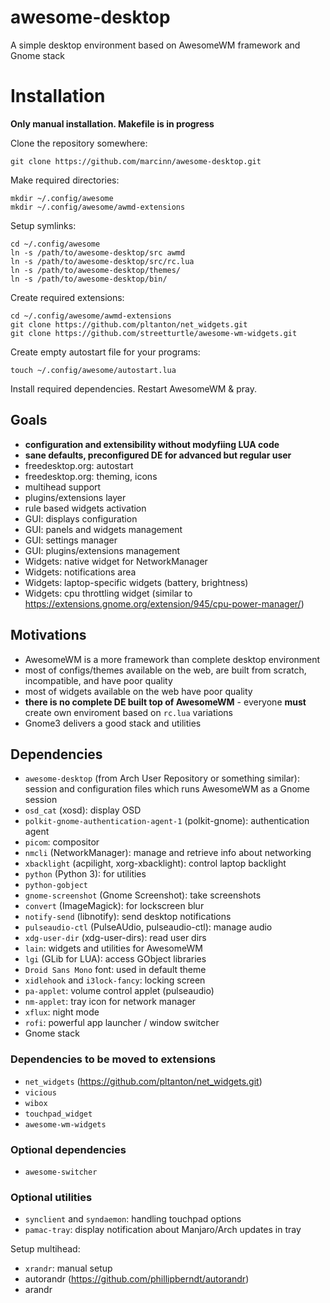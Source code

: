 # awesome-desktop
A simple desktop environment based on AwesomeWM framework and Gnome
stack

# Installation

**Only manual installation. Makefile is in progress**

Clone the repository somewhere:

```
git clone https://github.com/marcinn/awesome-desktop.git
```

Make required directories:

```
mkdir ~/.config/awesome
mkdir ~/.config/awesome/awmd-extensions
```

Setup symlinks:

```
cd ~/.config/awesome
ln -s /path/to/awesome-desktop/src awmd
ln -s /path/to/awesome-desktop/src/rc.lua
ln -s /path/to/awesome-desktop/themes/
ln -s /path/to/awesome-desktop/bin/
```

Create required extensions:
```
cd ~/.config/awesome/awmd-extensions
git clone https://github.com/pltanton/net_widgets.git
git clone https://github.com/streetturtle/awesome-wm-widgets.git
```

Create empty autostart file for your programs:

```
touch ~/.config/awesome/autostart.lua
```

Install required dependencies.
Restart AwesomeWM & pray.

## Goals

- **configuration and extensibility without modyfiing LUA code**
- **sane defaults, preconfigured DE for advanced but regular user**
- freedesktop.org: autostart
- freedesktop.org: theming, icons
- multihead support
- plugins/extensions layer
- rule based widgets activation
- GUI: displays configuration
- GUI: panels and widgets management
- GUI: settings manager
- GUI: plugins/extensions management
- Widgets: native widget for NetworkManager
- Widgets: notifications area
- Widgets: laptop-specific widgets (battery, brightness)
- Widgets: cpu throttling widget (similar to https://extensions.gnome.org/extension/945/cpu-power-manager/)

## Motivations

- AwesomeWM is a more framework than complete desktop environment
- most of configs/themes available on the web, are built from scratch, incompatible, and have poor quality
- most of widgets available on the web have poor quality
- **there is no complete DE built top of AwesomeWM** - everyone **must** create own enviroment based on `rc.lua` variations
- Gnome3 delivers a good stack and utilities

## Dependencies

- `awesome-desktop` (from Arch User Repository or something similar):
  session and configuration files which runs AwesomeWM as a Gnome
  session
- `osd_cat` (xosd): display OSD
- `polkit-gnome-authentication-agent-1` (polkit-gnome): authentication
  agent
- `picom`: compositor
- `nmcli` (NetworkManager): manage and retrieve info about networking
- `xbacklight` (acpilight, xorg-xbacklight): control laptop backlight
- `python` (Python 3): for utilities
- `python-gobject`
- `gnome-screenshot` (Gnome Screenshot): take screenshots
- `convert` (ImageMagick): for lockscreen blur
- `notify-send` (libnotify): send desktop notifications
- `pulseaudio-ctl` (PulseAUdio, pulseaudio-ctl): manage audio
- `xdg-user-dir` (xdg-user-dirs): read user dirs
- `lain`: widgets and utilities for AwesomeWM
- `lgi` (GLib for LUA): access GObject libraries
- `Droid Sans Mono` font: used in default theme
- `xidlehook` and `i3lock-fancy`: locking screen
- `pa-applet`: volume control applet (pulseaudio)
- `nm-applet`: tray icon for network manager
- `xflux`: night mode
- `rofi`: powerful app launcher / window switcher
- Gnome stack


### Dependencies to be moved to extensions
- `net_widgets` (https://github.com/pltanton/net_widgets.git)
- `vicious`
- `wibox`
- `touchpad_widget`
- `awesome-wm-widgets`


### Optional dependencies

- `awesome-switcher`

### Optional utilities

- `synclient` and `syndaemon`: handling touchpad options
- `pamac-tray`: display notification about Manjaro/Arch updates in tray

Setup multihead:
- `xrandr`: manual setup
- autorandr (https://github.com/phillipberndt/autorandr)
- arandr

